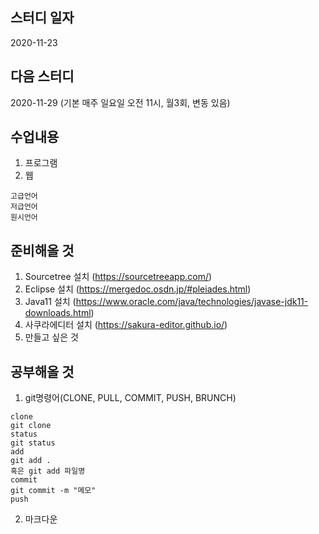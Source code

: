 스터디 일자
------
2020-11-23

다음 스터디
-----
2020-11-29 (기본 매주 일요일 오전 11시, 월3회, 변동 있음)

수업내용
---------
1. 프로그램
2. 웹
```
고급언어
저급언어
원시언어
```
준비해올 것
-------
1. Sourcetree 설치 (https://sourcetreeapp.com/)
2. Eclipse 설치 (https://mergedoc.osdn.jp/#pleiades.html)
3. Java11 설치 (https://www.oracle.com/java/technologies/javase-jdk11-downloads.html)
4. 사쿠라에디터 설치 (https://sakura-editor.github.io/)
5. 만들고 싶은 것

공부해올 것
--------

1. git명령어(CLONE, PULL, COMMIT, PUSH, BRUNCH)
```
clone
git clone
status
git status
add
git add . 
혹은 git add 파일명
commit
git commit -m "메모"
push
```

2. 마크다운
